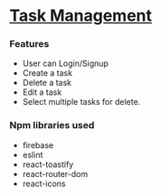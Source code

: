 # [Task Management](https://amn-task-management.netlify.app)

### **Features**
 - User can Login/Signup
 - Create a task
 - Delete a task
 - Edit a task
 - Select multiple tasks for delete.

### Npm libraries used
- firebase
- eslint
- react-toastify
- react-router-dom
- react-icons
